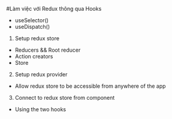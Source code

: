 #Làm việc với Redux thông qua Hooks

- useSelector()
- useDispatch()

1. Setup redux store

- Reducers && Root reducer
- Action creators
- Store

2. Setup redux provider

- Allow redux store to be accessible from anywhere of the app

3. Connect to redux store from component

- Using the two hooks
